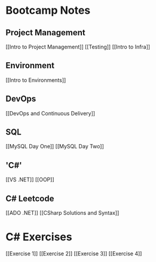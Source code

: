 # Bootcamp Notes
## Project Management
[[Intro to Project Management]]
[[Testing]]
[[Intro to Infra]]
## Environment
[[Intro to Environments]]
## DevOps
[[DevOps and Continuous Delivery]]
## SQL
[[MySQL Day One]]
[[MySQL Day Two]]

## 'C#'
[[VS .NET]]
[[OOP]]

## C# Leetcode
[[ADO .NET]]
[[CSharp Solutions and Syntax]]

# C# Exercises
[[Exercise 1]]
[[Exercise 2]]
[[Exercise 3]]
[[Exercise 4]]
